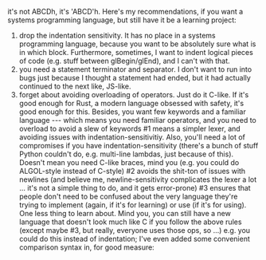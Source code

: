 it's not ABCDh, it's 'ABCD'h.
Here's my recommendations, if you want a systems programming language, but still have it be a learning project:
1. drop the indentation sensitivity. It has no place in a systems programming language, because you want to be absolutely sure what is in which block. Furthermore, sometimes, I want to indent logical pieces of code (e.g. stuff between glBegin/glEnd), and I can't with that.
2. you need a statement terminator and separator. I don't want to run into bugs just because I thought a statement had ended, but it had actually continued to the next like, JS-like.
3. forget about avoiding overloading of operators. Just do it C-like. If it's good enough for Rust, a modern language obsessed with safety, it's good enough for this. Besides, you want few keywords and a familiar language --- which means you need familiar operators, and you need to overload to avoid a slew of keywords
#1 means a simpler lexer, and avoiding issues with indentation-sensitivitiy. Also, you'll need a lot of compromises if you have indentation-sensitivity (there's a bunch of stuff Python couldn't do, e.g. multi-line lambdas, just because of this). Doesn't mean you need C-like braces, mind you (e.g. you could do ALGOL-style instead of C-style)
#2 avoids the shit-ton of issues with newlines (and believe me, newline-sensitivity complicates the lexer a lot ... it's not a simple thing to do, and it gets error-prone)
#3 ensures that people don't need to be confused about the very language they're trying to implement (again, if it's for learning) or use (if it's for using). One less thing to learn about.
Mind you, you can still have a new language that doesn't look much like C if you follow the above rules (except maybe #3, but really, everyone uses those ops, so ...)
e.g. you could do this instead of indentation; I've even added some convenient comparison syntax in, for good measure: